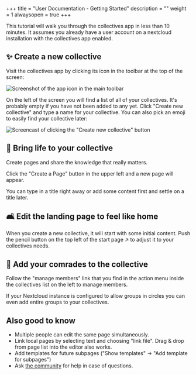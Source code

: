+++
title = "User Documentation - Getting Started"
description = ""
weight = 1
alwaysopen = true
+++

This tutorial will walk you through the collectives app in less than 10
minutes.
It assumes you already have a user account on a nextcloud installation
with the collectives app enabled.

## ✨ Create a new collective

Visit the collectives app by clicking its icon in the toolbar at the top
of the screen:

![Screenshot of the app icon in the main toolbar](/images/apps.png)

On the left of the screen you will find a list of all of your
collectives.
It's probably empty if you have not been added to any yet.
Click "Create new collective" and type a name for your collective.
You can also pick an emoji to easily find your collective later:

![Screencast of clicking the "Create new collective" button](/images/create-collective.gif)


## 🌱 Bring life to your collective

Create pages and share the knowledge that really matters.

Click the "Create a Page" button in the upper left
and a new page will appear.

You can type in a title right away or add some content first
and settle on a title later.

## 🛋️ Edit the landing page to feel like home

When you create a new collective, it will start with some initial content.
Push the pencil button on the top left of the start page ↗️
to adjust it to your collectives needs.

## 🐾 Add your comrades to the collective

Follow the "manage members" link that you find in the action menu inside
the collectives list on the left to manage members.

If your Nextcloud instance is configured to allow groups in circles
you can even add entire groups to your collectives.

## Also good to know

* Multiple people can edit the same page simultaneously.
* Link local pages by selecting text and choosing "link file".
  Drag & drop from page list into the editor also works.
* Add templates for future subpages ("Show templates" -> "Add template for subpages")
* Ask [the community](https://help.nextcloud.com/c/apps/collectives/174) for help in case of questions.
